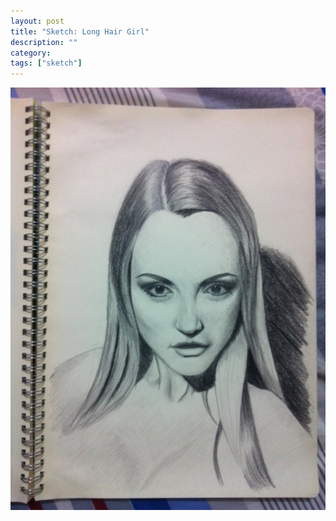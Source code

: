 ```yaml
---
layout: post
title: "Sketch: Long Hair Girl"
description: ""
category:
tags: ["sketch"]
---
```


![Long Hair Girl](/assets/images/sketch-0000.jpg)

